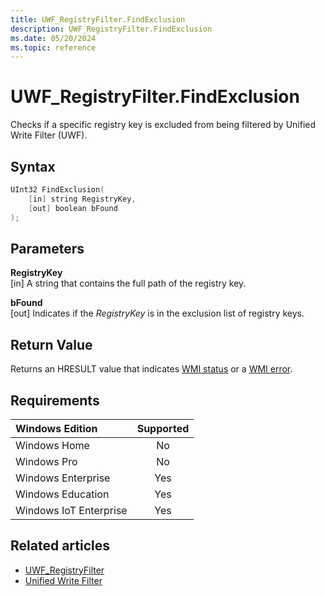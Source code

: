 ```yaml
---
title: UWF_RegistryFilter.FindExclusion
description: UWF_RegistryFilter.FindExclusion
ms.date: 05/20/2024
ms.topic: reference
---
```


# UWF_RegistryFilter.FindExclusion

Checks if a specific registry key is excluded from being filtered by Unified Write Filter (UWF).

## Syntax

```powershell
UInt32 FindExclusion(
    [in] string RegistryKey,
    [out] boolean bFound
);
```

## Parameters

**RegistryKey**</br>\[in\] A string that contains the full path of the registry key.

**bFound**</br>\[out\] Indicates if the *RegistryKey* is in the exclusion list of registry keys.

## Return Value

Returns an HRESULT value that indicates [WMI status](/windows/win32/wmisdk/wmi-non-error-constants) or a [WMI error](/windows/win32/wmisdk/wmi-error-constants).

## Requirements

| Windows Edition        | Supported |
|:-----------------------|:---------:|
| Windows Home           | No        |
| Windows Pro            | No        |
| Windows Enterprise     | Yes       |
| Windows Education      | Yes       |
| Windows IoT Enterprise | Yes       |

## Related articles

- [UWF_RegistryFilter](uwf-registryfilter.md)
- [Unified Write Filter]( index.md)
